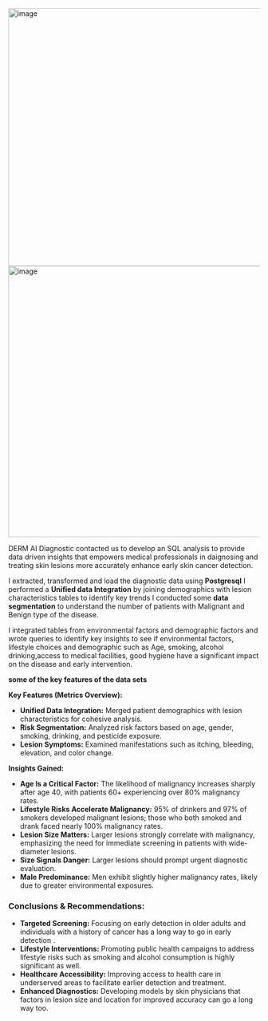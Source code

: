 <img width="517" alt="image" src="https://github.com/user-attachments/assets/adb611e6-999b-4182-9880-823aa931c6c9" />

<img width="544" alt="image" src="https://github.com/user-attachments/assets/80f9c387-9fc6-4384-ad1c-a4a5ec53613c" />


DERM AI Diagnostic contacted us to develop an SQL analysis to provide data driven insights that empowers medical professionals in daignosing and treating skin lesions more accurately enhance early skin cancer detection.

I extracted, transformed and load the diagnostic data using **Postgresql**
I performed a **Unified data Integration** by joining demographics with lesion characteristics tables to identify key trends 
I conducted some **data segmentation** to understand the number of patients with Malignant and Benign type of the disease.

I integrated tables from environmental factors and demographic factors and wrote queries to identify key insights to see if environmental factors, lifestyle choices and demographic such as Age, smoking, alcohol drinking,access to medical facilities, good hygiene have a significant impact on the disease and early intervention.

**some of the key features of the data sets** 

**Key Features (Metrics Overview):**
- **Unified Data Integration:** Merged patient demographics with lesion characteristics for cohesive analysis.
- **Risk Segmentation:** Analyzed risk factors based on age, gender, smoking, drinking, and pesticide exposure.
- **Lesion Symptoms:** Examined manifestations such as itching, bleeding, elevation, and color change.


**Insights Gained:**
- **Age Is a Critical Factor:** The likelihood of malignancy increases sharply after age 40, with patients 60+ experiencing over 80% malignancy rates.
- **Lifestyle Risks Accelerate Malignancy:** 95% of drinkers and 97% of smokers developed malignant lesions; those who both smoked and drank faced nearly 100% malignancy rates.
- **Lesion Size Matters:** Larger lesions strongly correlate with malignancy, emphasizing the need for immediate screening in patients with wide-diameter lesions.
- **Size Signals Danger:** Larger lesions should prompt urgent diagnostic evaluation.
- **Male Predominance:** Men exhibit slightly higher malignancy rates, likely due to greater environmental exposures.


### **Conclusions & Recommendations:**
- **Targeted Screening:** Focusing on early detection in older adults and individuals with a history of cancer has a long way to go in early detection .
- **Lifestyle Interventions:** Promoting public health campaigns to address lifestyle risks such as smoking and alcohol consumption is highly significant as well.
- **Healthcare Accessibility:** Improving access to health care in underserved areas to facilitate earlier detection and treatment.
- **Enhanced Diagnostics:** Developing models by skin physicians that factors in lesion size and location for improved accuracy can go a long way too.
